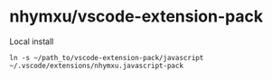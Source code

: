 # nhymxu/vscode-extension-pack

Local install

```shell
ln -s ~/path_to/vscode-extension-pack/javascript ~/.vscode/extensions/nhymxu.javascript-pack
```
